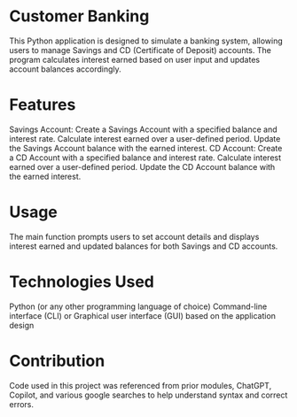 # Customer Banking
This Python application is designed to simulate a banking system, allowing users to manage Savings and CD (Certificate of Deposit) accounts. The program calculates interest earned based on user input and updates account balances accordingly.

# Features
Savings Account:
Create a Savings Account with a specified balance and interest rate.
Calculate interest earned over a user-defined period.
Update the Savings Account balance with the earned interest.
CD Account:
Create a CD Account with a specified balance and interest rate.
Calculate interest earned over a user-defined period.
Update the CD Account balance with the earned interest.

# Usage
The main function prompts users to set account details and displays interest earned and updated balances for both Savings and CD accounts.

# Technologies Used
Python (or any other programming language of choice)
Command-line interface (CLI) or Graphical user interface (GUI) based on the application design

# Contribution
Code used in this project was referenced from prior modules, ChatGPT, Copilot, and various google searches to help understand syntax and correct errors.
